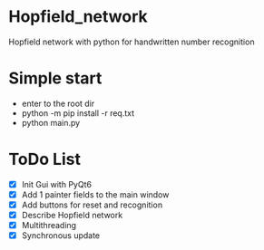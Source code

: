 # Hopfield_network
Hopfield network with python for handwritten number recognition

# Simple start
- enter to the root dir
- python -m pip install -r req.txt
- python main.py

# ToDo List
- [x] Init Gui with PyQt6
- [x] Add 1 painter fields to the main window
- [x] Add buttons for reset and recognition
- [x] Describe Hopfield network
- [x] Multithreading
- [x] Synchronous update